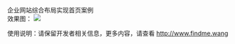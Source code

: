 ﻿企业网站综合布局实现首页案例</br>
效果图：
<img src="images/index.gif" />

使用说明：请保留开发者相关信息，更多内容，请查看 <a href="http://www.findme.wang">http://www.findme.wang</a></br>